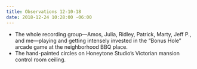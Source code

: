 ```yaml
---
title: Observations 12-10-18
date: 2018-12-24 10:28:00 -06:00
---
```


- The whole recording group—Amos, Julia, Ridley, Patrick, Marty, Jeff P., and me—playing and getting intensely invested in the “Bonus Hole” arcade game at the neighborhood BBQ place.
- The hand-painted circles on Honeytone Studio’s Victorian mansion control room ceiling.